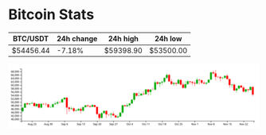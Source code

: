 # Bitcoin Stats

BTC/USDT|24h change|24h high|24h low|
|---|---|---|---|
|$54456.44|-7.18%|$59398.90|$53500.00|

<img src="./chart.svg">
